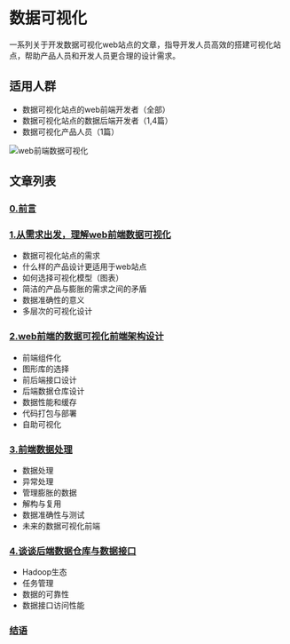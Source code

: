 # 数据可视化

一系列关于开发数据可视化web站点的文章，指导开发人员高效的搭建可视化站点，帮助产品人员和开发人员更合理的设计需求。

## 适用人群

- 数据可视化站点的web前端开发者（全部）
- 数据可视化站点的数据后端开发者（1,4篇）
- 数据可视化产品人员（1篇）

![web前端数据可视化](https://cloud.githubusercontent.com/assets/1061968/13593670/5dc719a8-e538-11e5-97c4-7323827a09a0.png)

## 文章列表

### [0.前言](./preface.md)

### [1.从需求出发，理解web前端数据可视化](./1.md)

- 数据可视化站点的需求
- 什么样的产品设计更适用于web站点
- 如何选择可视化模型（图表）
- 简洁的产品与膨胀的需求之间的矛盾
- 数据准确性的意义
- 多层次的可视化设计

### [2.web前端的数据可视化前端架构设计](2.md)

- 前端组件化
- 图形库的选择
- 前后端接口设计
- 后端数据仓库设计
- 数据性能和缓存
- 代码打包与部署
- 自助可视化

### [3.前端数据处理](3.md)

- 数据处理
- 异常处理
- 管理膨胀的数据
- 解构与复用
- 数据准确性与测试
- 未来的数据可视化前端

### [4.谈谈后端数据仓库与数据接口](4.md)

- Hadoop生态
- 任务管理
- 数据的可靠性
- 数据接口访问性能

### [结语](end.md)
